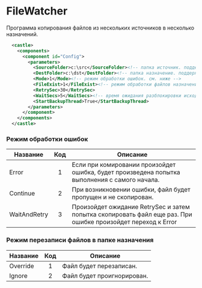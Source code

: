 # FileWatcher
Программа копирования файлов из нескольких источников в несколько назначений.

```xml
  <castle>
    <components>
      <component id="Config">
        <parameters>
          <SourceFolder>c:\src</SourceFolder><!-- папка источник. поддержка нескольких папков c:\src;c:\src2 -->
          <DestFolder>c:\dst</DestFolder><!-- папка назначение. поддержка нескольких папков c:\dst;c:\dst2 -->
          <Mode>1</Mode><!-- режим обработки ошибок. см. ниже -->
          <FileExist>1</FileExist><!-- режим обработки файлов назначения. см. ниже -->
          <RetrySec>30</RetrySec>
          <WaitSecs>5</WaitSecs><!-- время ожидания разблокировки исходного файла -->
          <StartBackupThread>True</StartBackupThread>
        </parameters>
      </component>
    </components>
  </castle>
```

### Режим обработки ошибок
| Название      | Код           | Описание                                                                                  |
| ------------- |:-------------:| ----------------------------------------------------------------------------------------- |
| Error         | 1             | Если при комировании произойдет ошибка, будет произведена попытка выполнения с самого начала. |
| Continue      | 2             | При возникновении ошибки, файл будет пропущен и не скопирован.                            |
| WaitAndRetry  | 3             | Произойдет ожидание RetrySec и затем попытка скопировать файл еще раз. При ошибке произойдет переход к Error |

### Режим перезаписи файлов в папке назначения
| Название      | Код           | Описание                   |
| ------------- |:-------------:| -------------------------- |
| Override      | 1             | Файл будет перезаписан.    |
| Ignore        | 2             | Файл будет проигнорирован. |
